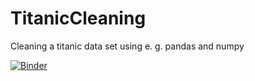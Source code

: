 # TitanicCleaning

Cleaning a titanic data set using e. g. pandas and numpy

[![Binder](https://mybinder.org/badge_logo.svg)](https://mybinder.org/v2/gh/MateuszLin/TitanicCleaning/HEAD?filepath=TitanicCleaning_Python.ipynb)

